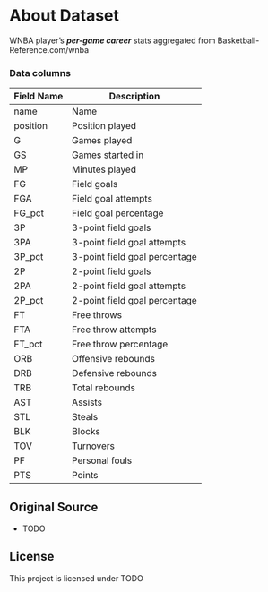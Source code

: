# About Dataset

WNBA player’s _**per-game career**_ stats aggregated from Basketball-Reference.com/wnba

### Data columns

| Field Name | Description                   |
| ---------- | ----------------------------- |
| name       | Name                          |
| position   | Position played               |
| G          | Games played                  |
| GS         | Games started in              |
| MP         | Minutes played                |
| FG         | Field goals                   |
| FGA        | Field goal attempts           |
| FG_pct     | Field goal percentage         |
| 3P         | 3-point field goals           |
| 3PA        | 3-point field goal attempts   |
| 3P_pct     | 3-point field goal percentage |
| 2P         | 2-point field goals           |
| 2PA        | 2-point field goal attempts   |
| 2P_pct     | 2-point field goal percentage |
| FT         | Free throws                   |
| FTA        | Free throw attempts           |
| FT_pct     | Free throw percentage         |
| ORB        | Offensive rebounds            |
| DRB        | Defensive rebounds            |
| TRB        | Total rebounds                |
| AST        | Assists                       |
| STL        | Steals                        |
| BLK        | Blocks                        |
| TOV        | Turnovers                     |
| PF         | Personal fouls                |
| PTS        | Points                        |

## Original Source

- TODO

## License

This project is licensed under TODO
